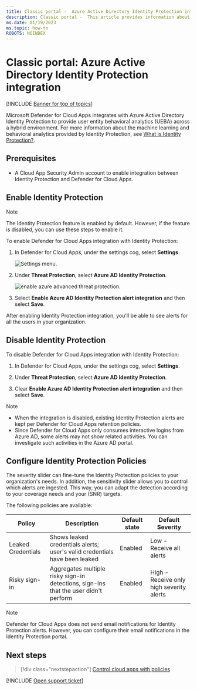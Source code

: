 ```yaml
---
title: Classic portal -  Azure Active Directory Identity Protection integration
description: Classic portal -  This article provides information about how to leverage Identity Protection alerts in Defender for Cloud Apps for hybrid risk detection.
ms.date: 01/19/2023
ms.topic: how-to
ROBOTS: NOINDEX
---
```

# Classic portal: Azure Active Directory Identity Protection integration

[!INCLUDE [Banner for top of topics](includes/banner.md)]

Microsoft Defender for Cloud Apps integrates with Azure Active Directory Identity Protection to provide user entity behavioral analytics (UEBA) across a hybrid environment. For more information about the machine learning and behavioral analytics provided by Identity Protection, see [What is Identity Protection?](/azure/active-directory/identity-protection/overview-identity-protection).

## Prerequisites

- A Cloud App Security Admin account to enable integration between Identity Protection and Defender for Cloud Apps.

## Enable Identity Protection

> [!NOTE]
> The Identity Protection feature is enabled by default. However, if the feature is disabled, you can use these steps to enable it.

To enable Defender for Cloud Apps integration with Identity Protection:

1. In Defender for Cloud Apps, under the settings cog, select **Settings**.

    ![Settings menu.](media/classic-azip-system-settings.png)

1. Under **Threat Protection**, select **Azure AD Identity Protection**.

    ![enable azure advanced threat protection.](media/classic-aadip-integration.png)

1. Select **Enable Azure AD Identity Protection alert integration** and then select **Save**.

After enabling Identity Protection integration, you'll be able to see alerts for all the users in your organization.

## Disable Identity Protection

To disable Defender for Cloud Apps integration with Identity Protection:

1. In Defender for Cloud Apps, under the settings cog, select **Settings**.

1. Under **Threat Protection**, select **Azure AD Identity Protection**.

1. Clear **Enable Azure AD Identity Protection alert integration** and then select **Save**.

> [!NOTE]
>
> - When the integration is disabled, existing Identity Protection alerts are kept per Defender for Cloud Apps retention policies.
> - Since Defender for Cloud Apps only consumes interactive logins from Azure AD, some alerts may not show related activities. You can investigate such activities in the Azure AD portal.

## Configure Identity Protection Policies

The severity slider can fine-tune the Identity Protection policies to your organization's needs. In addition, the sensitivity slider allows you to control which alerts are ingested. This way, you can adapt the detection according to your coverage needs and your (SNR) targets.

The following policies are available:

|Policy|Description|Default state|Default Severity|
|---|---|---|---|
|Leaked Credentials|Shows leaked credentials alerts; user's valid credentials have been leaked|Enabled|Low - Receive all alerts|
|Risky sign-in|Aggregates multiple risky sign-in detections, sign-ins that the user didn't perform |Enabled|High - Receive only high severity alerts|

> [!NOTE]
> Defender for Cloud Apps does not send email notifications for Identity Protection alerts. However, you can configure their email notifications in the Identity Protection portal.

## Next steps

> [!div class="nextstepaction"]
> [Control cloud apps with policies](control-cloud-apps-with-policies.md)

[!INCLUDE [Open support ticket](includes/support.md)]
